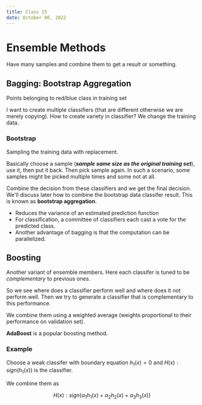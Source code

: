 ```yaml
---
title: Class 15
date: October 06, 2022
---
```


# Ensemble Methods

Have many samples and combine them to get a result or something.


## Bagging: Bootstrap Aggregation

Points belonging to red/blue class in training set

I want to create multiple classifiers (that are different otherwise we are merely copying). How to create variety in classifier? We change the training data.

### Bootstrap

Sampling the training data with replacement.

Basically choose a sample (***sample same size as the original training set***), use it, then put it back. Then pick sample again.
In such a scenario, some samples might be picked multiple times and some not at all.

Combine the decision from these classifiers and we get the final decision. We'll discuss later how to combine the bootstrap data classifer result. This is known as **bootstrap aggregation**.


- Reduces the variance of an estimated prediction function
- For classification, a committee of classifiers each cast a vote for the predicted class.
- Another advantage of bagging is that the computation can be parallelized.

## Boosting

Another variant of ensemble members. Here each classifer is tuned to be *complementary* to previous ones.

So we see where does a classifier perform well and where does it not perform well. Then we try to generate a classifier that is complementary to this performance.

We combine them using a weighted average (weights proportional to their performance on validation set).

**AdaBoost** is a popular boosting method.

### Example

Choose a weak classifer with boundary equation $h_1(x) = 0$ and $H(x): sign(h_1 (x))$ is the classifier.

We combine them as

$$H(x): sign(\alpha_1 h_1(x) + \alpha_2 h_2(x) + \alpha_3 h_3(x))$$
